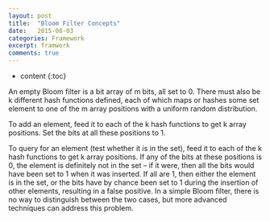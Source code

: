 ```yaml
---
layout: post
title:  "Bloom Filter Concepts"
date:   2015-08-03
categories: Framework
excerpt: framwork
comments: true
---
```


* content
{:toc}


An empty Bloom filter is a bit array of m bits, all set to 0. There must also be k different hash functions defined, each of which maps or hashes some set element to one of the m array positions with a uniform random distribution.

To add an element, feed it to each of the k hash functions to get k array positions. Set the bits at all these positions to 1.

To query for an element (test whether it is in the set), feed it to each of the k hash functions to get k array positions. If any of the bits at these positions is 0, the element is definitely not in the set – if it were, then all the bits would have been set to 1 when it was inserted. If all are 1, then either the element is in the set, or the bits have by chance been set to 1 during the insertion of other elements, resulting in a false positive. In a simple Bloom filter, there is no way to distinguish between the two cases, but more advanced techniques can address this problem.
